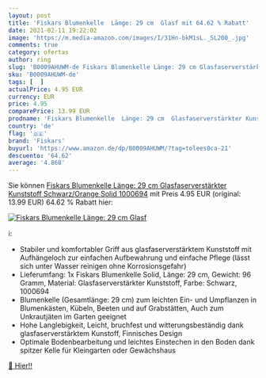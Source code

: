 ```yaml
---
layout: post
title: 'Fiskars Blumenkelle  Länge: 29 cm  Glasf mit 64.62 % Rabatt'
date: 2021-02-11 19:22:02
image: 'https://m.media-amazon.com/images/I/31Hn-bkM1sL._SL200_.jpg'
comments: true
category: ofertas
author: ring
slug: 'B0009AHUWM-de Fiskars Blumenkelle Länge: 29 cm Glasfaserverstärkter...'
sku: 'B0009AHUWM-de'
tags: [  ]
actualPrice: 4.95 EUR
currency: EUR
price: 4.95
comparePrice: 13.99 EUR
prodname: 'Fiskars Blumenkelle  Länge: 29 cm  Glasfaserverstärkter Kunststoff  Schwarz/Orange  Solid  1000694'
country: 'de'
flag: '🇩🇪'
brand: 'Fiskars'
buyurl: 'https://www.amazon.de/dp/B0009AHUWM/?tag=tolees0ca-21'
descuento: '64.62'
average: '4.868'
---
```


Sie können [Fiskars Blumenkelle  Länge: 29 cm  Glasfaserverstärkter Kunststoff  Schwarz/Orange  Solid  1000694](https://www.amazon.de/dp/B0009AHUWM/?tag=tolees0ca-21) mit Preis 4.95 EUR (original: 13.99 EUR) 64.62 % Rabatt hier:

[![Fiskars Blumenkelle  Länge: 29 cm  Glasf](https://m.media-amazon.com/images/I/31Hn-bkM1sL._SL200_.jpg)](https://www.amazon.de/dp/B0009AHUWM/?tag=tolees0ca-21)

ℹ️:

- Stabiler und komfortabler Griff aus glasfaserverstärktem Kunststoff mit Aufhängeloch zur einfachen Aufbewahrung und einfache Pflege (lässt sich unter Wasser reinigen ohne Korrosionsgefahr)
- Lieferumfang: 1x Fiskars Blumenkelle Solid, Länge: 29 cm, Gewicht: 96 Gramm, Material: Glasfaserverstärkter Kunststoff, Farbe: Schwarz, 1000694
- Blumenkelle (Gesamtlänge: 29 cm) zum leichten Ein- und Umpflanzen in Blumenkästen, Kübeln, Beeten und auf Grabstätten, Auch zum Unkrautjäten im Garten geeignet
- Hohe Langlebigkeit, Leicht, bruchfest und witterungsbeständig dank glasfaserverstärktem Kunstoff, Finnisches Design
- Optimale Bodenbearbeitung und leichtes Einstechen in den Boden dank spitzer Kelle für Kleingarten oder Gewächshaus

[🛒 Hier!!](https://www.amazon.de/dp/B0009AHUWM/?tag=tolees0ca-21)
